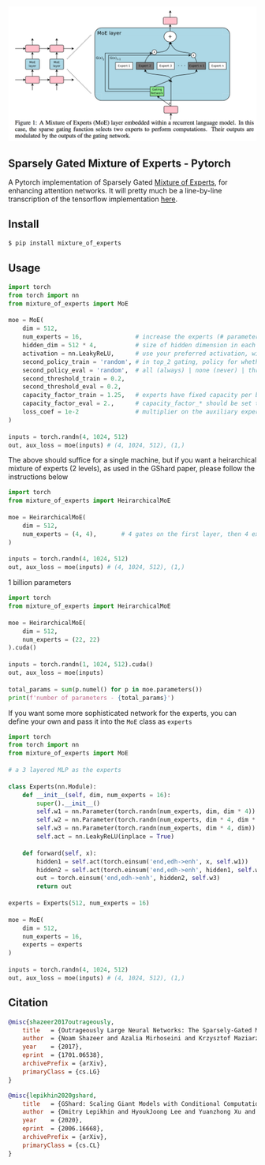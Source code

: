<img src="./moe.png" width="600px"></img>

## Sparsely Gated Mixture of Experts - Pytorch

A Pytorch implementation of Sparsely Gated <a href="https://arxiv.org/abs/2006.16668">Mixture of Experts</a>, for enhancing attention networks. It will pretty much be a line-by-line transcription of the tensorflow implementation <a href="https://github.com/tensorflow/tensor2tensor/blob/master/tensor2tensor/models/research/moe.py">here</a>.

## Install

```bash
$ pip install mixture_of_experts
```

## Usage

```python
import torch
from torch import nn
from mixture_of_experts import MoE

moe = MoE(
    dim = 512,
    num_experts = 16,               # increase the experts (# parameters) of your model without increasing computation
    hidden_dim = 512 * 4,           # size of hidden dimension in each expert, defaults to 4 * dimension
    activation = nn.LeakyReLU,      # use your preferred activation, will default to GELU
    second_policy_train = 'random', # in top_2 gating, policy for whether to use a second-place expert
    second_policy_eval = 'random',  # all (always) | none (never) | threshold (if gate value > the given threshold) | random (if gate value > threshold * random_uniform(0, 1))
    second_threshold_train = 0.2,
    second_threshold_eval = 0.2,
    capacity_factor_train = 1.25,   # experts have fixed capacity per batch. we need some extra capacity in case gating is not perfectly balanced.
    capacity_factor_eval = 2.,      # capacity_factor_* should be set to a value >=1
    loss_coef = 1e-2                # multiplier on the auxiliary expert balancing auxiliary loss
)

inputs = torch.randn(4, 1024, 512)
out, aux_loss = moe(inputs) # (4, 1024, 512), (1,)
```

The above should suffice for a single machine, but if you want a heirarchical mixture of experts (2 levels), as used in the GShard paper, please follow the instructions below

```python
import torch
from mixture_of_experts import HeirarchicalMoE

moe = HeirarchicalMoE(
    dim = 512,
    num_experts = (4, 4),       # 4 gates on the first layer, then 4 experts on the second, equaling 16 experts
)

inputs = torch.randn(4, 1024, 512)
out, aux_loss = moe(inputs) # (4, 1024, 512), (1,)
```

1 billion parameters

```python
import torch
from mixture_of_experts import HeirarchicalMoE

moe = HeirarchicalMoE(
    dim = 512,
    num_experts = (22, 22)
).cuda()

inputs = torch.randn(1, 1024, 512).cuda()
out, aux_loss = moe(inputs)

total_params = sum(p.numel() for p in moe.parameters())
print(f'number of parameters - {total_params}')
```

If you want some more sophisticated network for the experts, you can define your own and pass it into the `MoE` class as `experts`

```python
import torch
from torch import nn
from mixture_of_experts import MoE

# a 3 layered MLP as the experts

class Experts(nn.Module):
    def __init__(self, dim, num_experts = 16):
        super().__init__()
        self.w1 = nn.Parameter(torch.randn(num_experts, dim, dim * 4))
        self.w2 = nn.Parameter(torch.randn(num_experts, dim * 4, dim * 4))
        self.w3 = nn.Parameter(torch.randn(num_experts, dim * 4, dim))
        self.act = nn.LeakyReLU(inplace = True)

    def forward(self, x):
        hidden1 = self.act(torch.einsum('end,edh->enh', x, self.w1))
        hidden2 = self.act(torch.einsum('end,edh->enh', hidden1, self.w2))
        out = torch.einsum('end,edh->enh', hidden2, self.w3)
        return out

experts = Experts(512, num_experts = 16)

moe = MoE(
    dim = 512,
    num_experts = 16,
    experts = experts
)

inputs = torch.randn(4, 1024, 512)
out, aux_loss = moe(inputs) # (4, 1024, 512), (1,)
```

## Citation

```bibtex
@misc{shazeer2017outrageously,
    title   = {Outrageously Large Neural Networks: The Sparsely-Gated Mixture-of-Experts Layer},
    author  = {Noam Shazeer and Azalia Mirhoseini and Krzysztof Maziarz and Andy Davis and Quoc Le and Geoffrey Hinton and Jeff Dean},
    year    = {2017},
    eprint  = {1701.06538},
    archivePrefix = {arXiv},
    primaryClass = {cs.LG}
}
```

```bibtex
@misc{lepikhin2020gshard,
    title   = {GShard: Scaling Giant Models with Conditional Computation and Automatic Sharding},
    author  = {Dmitry Lepikhin and HyoukJoong Lee and Yuanzhong Xu and Dehao Chen and Orhan Firat and Yanping Huang and Maxim Krikun and Noam Shazeer and Zhifeng Chen},
    year    = {2020},
    eprint  = {2006.16668},
    archivePrefix = {arXiv},
    primaryClass = {cs.CL}
}
```
